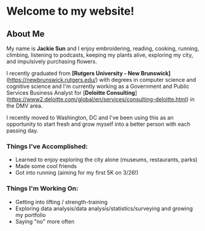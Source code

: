 # Welcome to my website!

## About Me
My name is **Jackie Sun** and I enjoy embroidering, reading, cooking, running, climbing, listening to podcasts, keeping my plants alive, exploring my city, and impulsively purchasing flowers.

I recently graduated from **[Rutgers University - New Brunswick]**(https://newbrunswick.rutgers.edu/) with degrees in computer science and cognitive science and I'm currently working as a Government and Public Services Business Analyst for [**Deloitte Consulting**] (https://www2.deloitte.com/global/en/services/consulting-deloitte.html) in the DMV area.

I recently moved to Washington, DC and I've been using this as an opportunity to start fresh and grow myself into a better person with each passing day.

### Things I've Accomplished:
- Learned to enjoy exploring the city alone (museums, restaurants, parks)
- Made some cool friends
- Got into running (aiming for my first 5K on 3/26!)

### Things I'm Working On:
- Getting into lifting / strength-training
- Exploring data analysis/data analysis/statistics/surveying and growing my portfolio
- Saying "no" more often
